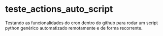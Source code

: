 # teste_actions_auto_script
Testando as funcionalidades do cron dentro do github para rodar um script python genérico automatizado remotamente e de forma recorrente.

